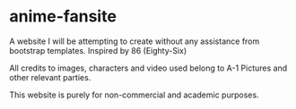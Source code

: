 # anime-fansite
A website I will be attempting to create without any assistance from bootstrap templates. Inspired by 86 (Eighty-Six)

All credits to images, characters and video used belong to A-1 Pictures and other relevant parties.

This website is purely for non-commercial and academic purposes.
